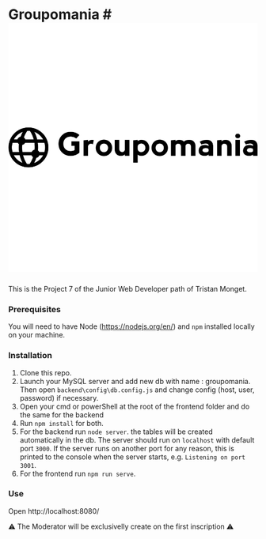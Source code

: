# Groupomania # ![Groupomania](icons/icon-left-font-monochrome-black.png)

This is the Project 7 of the Junior Web Developer path of Tristan Monget.

### Prerequisites ###

You will need to have Node (https://nodejs.org/en/) and `npm` installed locally on your machine.

### Installation ###

1. Clone this repo.
2. Launch your MySQL server and add new db with name : groupomania. Then open `backend\config\db.config.js` and change config (host, user, password) if necessary.
3. Open your cmd or powerShell at the root of the frontend folder and do the same for the backend
4. Run `npm install` for both.
5. For the backend run `node server`. the tables will be created automatically in the db. The server should run on `localhost` with default port `3000`. If the server runs on another port for any reason, this is printed to the console when the server starts, e.g. `Listening on port 3001`.
6. For the frontend run `npm run serve`.

### Use ###

Open http://localhost:8080/


⚠ The Moderator will be exclusivelly create on the first inscription ⚠